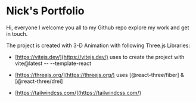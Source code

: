 # Nick's Portfolio

Hi, everyone I welcome you all to my Github repo explore my work and get in touch.

The project is created with 3-D Animation with following Three.js Libraries:

- [https://vitejs.dev/](https://vitejs.dev/) uses to create the project with vite@latest -- --template-react

- [https://threejs.org/](https://threejs.org/) uses [@react-three/fiber] & [@react-three/drei]

- [https://tailwindcss.com/](https://tailwindcss.com/)
